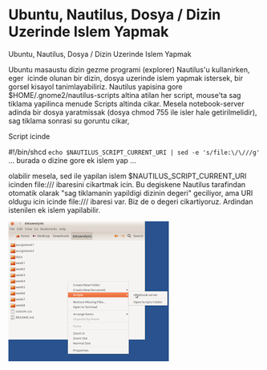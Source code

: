 # Ubuntu, Nautilus, Dosya / Dizin Uzerinde Islem Yapmak




Ubuntu, Nautilus, Dosya / Dizin Uzerinde Islem Yapmak




Ubuntu masaustu dizin gezme programi (explorer) Nautilus'u kullanirken, eger  icinde olunan bir dizin, dosya uzerinde islem yapmak istersek, bir gorsel kisayol tanimlayabiliriz. Nautilus yapisina gore $HOME/.gnome2/nautilus-scripts altina atilan her script, mouse'ta sag tiklama yapilinca menude Scripts altinda cikar. Mesela notebook-server adinda bir dosya yaratmissak (dosya chmod 755 ile isler hale getirilmelidir), sag tiklama sonrasi su goruntu cikar,




Script icinde 

#!/bin/shcd `echo $NAUTILUS_SCRIPT_CURRENT_URI | sed -e 's/file:\/\///g'`
... burada o dizine gore ek islem yap ...

olabilir mesela, sed ile yapilan islem $NAUTILUS_SCRIPT_CURRENT_URI icinden file:/// ibaresini cikartmak icin. Bu degiskene Nautilus tarafindan otomatik olarak "sag tiklamanin yapildigi dizinin degeri" geciliyor, ama URI oldugu icin icinde file:/// ibaresi var. Biz de o degeri cikartiyoruz. Ardindan istenilen ek islem yapilabilir.





![](Screenshotfrom2013-03-31153819.png)
